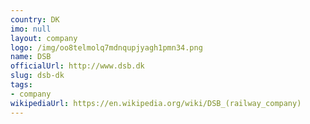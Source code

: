 ```yaml
---
country: DK
imo: null
layout: company
logo: /img/oo8telmolq7mdnqupjyagh1pmn34.png
name: DSB
officialUrl: http://www.dsb.dk
slug: dsb-dk
tags:
- company
wikipediaUrl: https://en.wikipedia.org/wiki/DSB_(railway_company)
---
```

